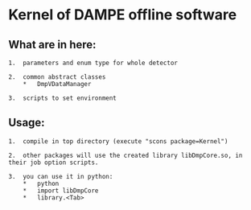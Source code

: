 
#   Kernel of DAMPE offline software

##  What are in here:

    1.  parameters and enum type for whole detector

    2.  common abstract classes
        *   DmpVDataManager

    3.  scripts to set environment

##  Usage:

    1.  compile in top directory (execute "scons package=Kernel")

    2.  other packages will use the created library libDmpCore.so, in their job option scripts.

    3.  you can use it in python:
        *   python
        *   import libDmpCore
        *   library.<Tab>
